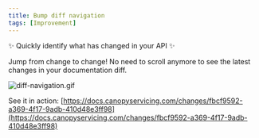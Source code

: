 ```yaml
---
title: Bump diff navigation
tags: [Improvement]
---
```


✨  Quickly identify what has changed in your API ✨ 

Jump from change to change! No need to scroll anymore to see the latest changes in your documentation diff.

![diff-navigation.gif](/images/changelog/diff-navigation.gif)

See it in action: [https://docs.canopyservicing.com/changes/fbcf9592-a369-4f17-9adb-410d48e3ff98](https://docs.canopyservicing.com/changes/fbcf9592-a369-4f17-9adb-410d48e3ff98)
